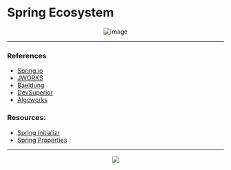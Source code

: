 # Spring Ecosystem


<div align="center">

![image](https://user-images.githubusercontent.com/72712095/191304469-11edaf62-d296-42a2-9508-4254bf5bca71.png)

</div>

<hr/>

### References

<ul>
  <li><a href="https://spring.io/projects">Spring.io</li>
  <li><a href="https://ordina-jworks.github.io/spring/2017/06/07/Spring-IO-2017-The-Spring-ecosystem.html">JWORKS</li>
  <li><a href="https://www.baeldung.com">Baeldung</li>  
  <li><a href="https://devsuperior.com.br/">DevSuperior</a></li>
  <li><a href="https://www.algoworks.com">Algoworks</a></li>

</ul>

### Resources:

<ul>
  <li><a href="https://start.spring.io/">Spring Initializr</li>
  <li><a href="https://docs.spring.io/spring-boot/docs/current/reference/html/application-properties.html">Spring Properties</li>
</ul>

<hr/>
<div align="center">
  <img src="https://i.ibb.co/kgNSnpv/git-support.png">
</div>
